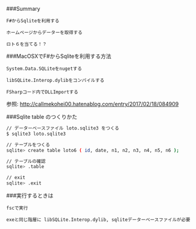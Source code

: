 ###Summary
```text
F#からSqliteを利用する

ホームページからデーターを取得する

ロト６を当てる！？
```

###MacOSXでF#からSqliteを利用する方法
```
System.Data.SQLiteをnugetする

libSQLite.Interop.dylibをコンパイルする

FSharpコード内でDLLImportする
```

参照: http://callmekohei00.hatenablog.com/entry/2017/02/18/084909



###Sqlite table のつくりかた
```bash
// データーベースファイル loto.sqlite3 をつくる
$ sqlite3 loto.sqlite3

// テーブルをつくる
sqlite> create table loto6 ( id, date, n1, n2, n3, n4, n5, n6 );

// テーブルの確認
sqlite> .table

// exit
sqlite> .exit
```

###実行するときは
```
fscで実行

exeと同じ階層に libSQLite.Interop.dylib, sqliteデーターベースファイルが必要
```
